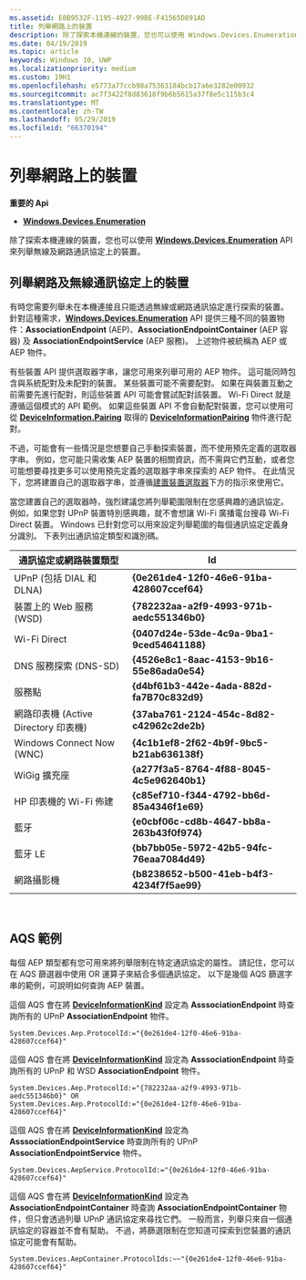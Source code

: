 ```yaml
---
ms.assetid: E0B9532F-1195-4927-99BE-F41565D891AD
title: 列舉網路上的裝置
description: 除了探索本機連線的裝置，您也可以使用 Windows.Devices.Enumeration API 來列舉無線及網路通訊協定上的裝置。
ms.date: 04/19/2019
ms.topic: article
keywords: Windows 10, UWP
ms.localizationpriority: medium
ms.custom: 19H1
ms.openlocfilehash: e5773a77ccb98a75363184bcb17a6e3282e00932
ms.sourcegitcommit: ac7f3422f8d83618f9b6b5615a37f8e5c115b3c4
ms.translationtype: MT
ms.contentlocale: zh-TW
ms.lasthandoff: 05/29/2019
ms.locfileid: "66370194"
---
```

# <a name="enumerate-devices-over-a-network"></a>列舉網路上的裝置



**重要的 Api**

- [**Windows.Devices.Enumeration**](https://docs.microsoft.com/en-us/uwp/api/Windows.Devices.Enumeration)

除了探索本機連線的裝置，您也可以使用 [**Windows.Devices.Enumeration**](https://docs.microsoft.com/uwp/api/Windows.Devices.Enumeration) API 來列舉無線及網路通訊協定上的裝置。

## <a name="enumerating-devices-over-networked-or-wireless-protocols"></a>列舉網路及無線通訊協定上的裝置

有時您需要列舉未在本機連接且只能透過無線或網路通訊協定進行探索的裝置。 針對這種需求，[**Windows.Devices.Enumeration**](https://docs.microsoft.com/uwp/api/Windows.Devices.Enumeration) API 提供三種不同的裝置物件：**AssociationEndpoint** (AEP)、**AssociationEndpointContainer** (AEP 容器) 及 **AssociationEndpointService** (AEP 服務)。 上述物件被統稱為 AEP 或 AEP 物件。

有些裝置 API 提供選取器字串，讓您可用來列舉可用的 AEP 物件。 這可能同時包含與系統配對及未配對的裝置。 某些裝置可能不需要配對。 如果在與裝置互動之前需要先進行配對，則這些裝置 API 可能會嘗試配對該裝置。 Wi-Fi Direct 就是遵循這個模式的 API 範例。 如果這些裝置 API 不會自動配對裝置，您可以使用可從 [**DeviceInformation.Pairing**](https://docs.microsoft.com/uwp/api/windows.devices.enumeration.deviceinformation.pairing) 取得的 [**DeviceInformationPairing**](https://docs.microsoft.com/uwp/api/Windows.Devices.Enumeration.DeviceInformationPairing) 物件進行配對。

不過，可能會有一些情況是您想要自己手動探索裝置，而不使用預先定義的選取器字串。 例如，您可能只需收集 AEP 裝置的相關資訊，而不需與它們互動，或者您可能想要尋找更多可以使用預先定義的選取器字串來探索的 AEP 物件。 在此情況下，您將建置自己的選取器字串，並遵循[建置裝置選取器](build-a-device-selector.md)下方的指示來使用它。

當您建置自己的選取器時，強烈建議您將列舉範圍限制在您感興趣的通訊協定。 例如，如果您對 UPnP 裝置特別感興趣，就不會想讓 Wi-Fi 廣播電台搜尋 Wi-Fi Direct 裝置。 Windows 已針對您可以用來設定列舉範圍的每個通訊協定定義身分識別。 下表列出通訊協定類型和識別碼。

| 通訊協定或網路裝置類型              | Id                                         |
|----------------------------------------------|--------------------------------------------|
| UPnP (包括 DIAL 和 DLNA)               | **{0e261de4-12f0-46e6-91ba-428607ccef64}** |
| 裝置上的 Web 服務 (WSD)                | **{782232aa-a2f9-4993-971b-aedc551346b0}** |
| Wi-Fi Direct                                 | **{0407d24e-53de-4c9a-9ba1-9ced54641188}** |
| DNS 服務探索 (DNS-SD)               | **{4526e8c1-8aac-4153-9b16-55e86ada0e54}** |
| 服務點                             | **{d4bf61b3-442e-4ada-882d-fa7B70c832d9}** |
| 網路印表機 (Active Directory 印表機) | **{37aba761-2124-454c-8d82-c42962c2de2b}** |
| Windows Connect Now (WNC)                    | **{4c1b1ef8-2f62-4b9f-9bc5-b21ab636138f}** |
| WiGig 擴充座                                  | **{a277f3a5-8764-4f88-8045-4c5e962640b1}** |
| HP 印表機的 Wi-Fi 佈建           | **{c85ef710-f344-4792-bb6d-85a4346f1e69}** |
| 藍牙                                    | **{e0cbf06c-cd8b-4647-bb8a-263b43f0f974}** |
| 藍牙 LE                                 | **{bb7bb05e-5972-42b5-94fc-76eaa7084d49}** |
| 網路攝影機                               | **{b8238652-b500-41eb-b4f3-4234f7f5ae99}** |

 

## <a name="aqs-examples"></a>AQS 範例

每個 AEP 類型都有您可用來將列舉限制在特定通訊協定的屬性。 請記住，您可以在 AQS 篩選器中使用 OR 運算子來結合多個通訊協定。 以下是幾個 AQS 篩選字串的範例，可說明如何查詢 AEP 裝置。

這個 AQS 會在將 [**DeviceInformationKind**](https://docs.microsoft.com/uwp/api/Windows.Devices.Enumeration.DeviceInformationKind) 設定為 **AsssociationEndpoint** 時查詢所有的 UPnP **AssociationEndpoint** 物件。

``` syntax
System.Devices.Aep.ProtocolId:="{0e261de4-12f0-46e6-91ba-428607ccef64}"
```

這個 AQS 會在將 [**DeviceInformationKind**](https://docs.microsoft.com/uwp/api/Windows.Devices.Enumeration.DeviceInformationKind) 設定為 **AsssociationEndpoint** 時查詢所有的 UPnP 和 WSD **AssociationEndpoint** 物件。

``` syntax
System.Devices.Aep.ProtocolId:="{782232aa-a2f9-4993-971b-aedc551346b0}" OR
System.Devices.Aep.ProtocolId:="{0e261de4-12f0-46e6-91ba-428607ccef64}"
```

這個 AQS 會在將 [**DeviceInformationKind**](https://docs.microsoft.com/uwp/api/Windows.Devices.Enumeration.DeviceInformationKind) 設定為 **AsssociationEndpointService** 時查詢所有的 UPnP **AssociationEndpointService** 物件。

``` syntax
System.Devices.AepService.ProtocolId:="{0e261de4-12f0-46e6-91ba-428607ccef64}"
```

這個 AQS 會在將 [**DeviceInformationKind**](https://docs.microsoft.com/uwp/api/Windows.Devices.Enumeration.DeviceInformationKind) 設定為 **AssociationEndpointContainer** 時查詢 **AssociationEndpointContainer** 物件，但只會透過列舉 UPnP 通訊協定來尋找它們。 一般而言，列舉只來自一個通訊協定的容器並不會有幫助。 不過，將篩選限制在您知道可探索到您裝置的通訊協定可能會有幫助。

``` syntax
System.Devices.AepContainer.ProtocolIds:~~"{0e261de4-12f0-46e6-91ba-428607ccef64}"
```

 

 
